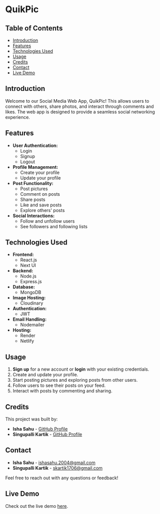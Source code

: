 # QuikPic

## Table of Contents
- [Introduction](#introduction)
- [Features](#features)
- [Technologies Used](#technologies-used)
- [Usage](#usage)
- [Credits](#credits)
- [Contact](#contact)
- [Live Demo](#live-demo)

## Introduction
Welcome to our Social Media Web App, QuikPic! This allows users to connect with others, share photos, and interact through comments and likes. The web app is designed to provide a seamless social networking experience.

## Features
- **User Authentication:**
  - Login
  - Signup
  - Logout
- **Profile Management:**
  - Create your profile
  - Update your profile
- **Post Functionality:**
  - Post pictures
  - Comment on posts
  - Share posts
  - Like and save posts
  - Explore others' posts
- **Social Interactions:**
  - Follow and unfollow users
  - See followers and following lists
  
## Technologies Used
- **Frontend:**
  - React.js
  - Next UI
- **Backend:**
  - Node.js
  - Express.js
- **Database:**
  - MongoDB
- **Image Hosting:**
  - Cloudinary
- **Authentication:**
  - JWT
- **Email Handling:**
  - Nodemailer
- **Hosting:**
  - Render
  - Netlify
 
## Usage
1. **Sign up** for a new account or **login** with your existing credentials.
2. Create and update your profile.
3. Start posting pictures and exploring posts from other users.
4. Follow users to see their posts on your feed.
5. Interact with posts by commenting and sharing.

## Credits
This project was built by:
- **Isha Sahu** - [GitHub Profile](https://github.com/IshaSahu16)
- **Singupalli Kartik** - [GitHub Profile](https://github.com/SingupalliKartik)

## Contact
- **Isha Sahu** - [ishasahu.2004@gmail.com](mailto:ishasahu.2004@gmail.com)
- **Singupalli Kartik** - [skartik1706@gmail.com](mailto:skartik1706@gmail.com)

Feel free to reach out with any questions or feedback!

## Live Demo
Check out the live demo [here](https://main--quikpikweb.netlify.app/).
